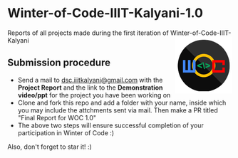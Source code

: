 # Winter-of-Code-IIIT-Kalyani-1.0
Reports of all projects made during the first iteration of Winter-of-Code-IIIT-Kalyani <img align="right" src="https://github.com/DSC-IIIT-Kalyani/winter-of-code/blob/main/images/logos/logo3.png">

## Submission procedure
* Send a mail to dsc.iiitkalyani@gmail.com with the **Project Report** and the link to the **Demonstration video/ppt** for the project you have been working on
* Clone and fork this repo and add a folder with your name, inside which you may include the attchments sent via mail. Then make a PR titled "Final Report for WOC 1.0"
* The above two steps will ensure successful completion of your participation in Winter of Code :)

Also, don't forget to star it! :)
 
